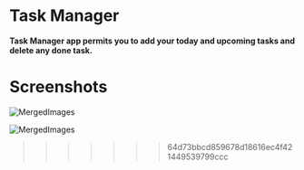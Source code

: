 # Task Manager 
**Task Manager app permits you to add your today and upcoming tasks and delete any done task.**

# Screenshots
![MergedImages](https://user-images.githubusercontent.com/47532331/150421912-7dc21736-786a-49fd-83eb-4d3966b2fbdb.png)


![MergedImages](https://user-images.githubusercontent.com/47532331/150421308-72a1be10-959d-4318-b7d7-fb365651c651.png)
>>>>>>> 64d73bbcd859678d18616ec4f421449539799ccc
